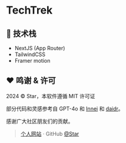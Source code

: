 # TechTrek

## :wrench: 技术栈

- NextJS (App Router)
- TailwindCSS
- Framer motion

## :heart: 鸣谢 & 许可

2024 © Star，本软件遵循 MIT 许可证

部分代码和灵感参考自 GPT-4o 和 [Innei](https://github.com/Innei/Shiro) 和 [daidr](https://github.com/daidr/douLog)。

感谢广大社区朋友们的贡献。

> [个人网站](https://ssstttar.com/) · GitHub [@Star](https://github.com/Ssttar/)